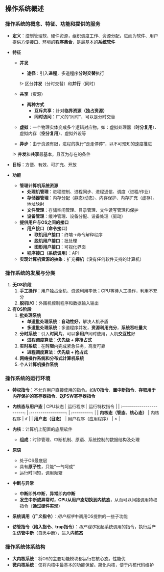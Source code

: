 ## 操作系统概述 <!-- {docsify-ignore} -->

### 操作系统的概念、特征、功能和提供的服务

- **定义**：控制管理软、硬件资源，组织调度工作、资源分配，进而为软件、用户提供方便接口、环境的**程序集合**，是最基本的**系统软件**
- **特征**
    - **并发**
        - **途径**：引入**进程**，多道程序**分时交替**执行
        
        !> 区分**并发**（分时交替）和**并行**（同时）

    - **共享**（资源）
        - **两种方式**
            - **互斥共享**：针对**临界资源（独占资源）**
            - **同时访问**：广义的“同时”，可以是分时交替
    - **虚拟**：一个物理实体变成多个逻辑对应物，如：虚拟处理器（**时分复用**）、虚拟内存（**空分复用**）、虚拟外设等
    - **异步**：由于资源有限，进程的执行“走走停停”，以不可预知的速度推进
    
    !> **并发**和**共享**最基本，且互为存在的条件
    
- **目标**：方便、有效、可扩充、开放
- **功能**
    - **管理计算机系统资源**
        - **处理机管理**：进程控制、进程同步、进程通信、调度（进程/作业）
        - **存储器管理**：内存分配（静态/动态）、内存保护、内存扩充（虚存）、地址映射
        - **文件管理**：存储空间管理、目录管理、文件读写管理和保护
        - **设备管理**：缓冲管理、设备分配、设备处理（驱动）
    - **提供用户与OS之间的接口**
        - **用户接口（命令接口）**
            - **联机用户接口**：终端→命令解释程序
            - **脱机用户接口**：批处理
            - **图形用户接口**：可视化界面
        - **程序接口（系统调用）**：API
    - **实现计算机资源的抽象**：扩充**裸机**（没有任何软件支持的计算机）

### 操作系统的发展与分类

1. **无OS阶段**
    1. **手工操作**：用户独占全机、资源利用率低；CPU等待人工操作，利用不充分
    2. **脱机I/O**：外围机控制程序和数据输入输出
2. **有OS阶段**
    1. **批处理系统**
        - **单道批处理系统**：**自动性好**，解决人机矛盾
        - **多道批处理系统**：多道程序并发，**资源利用充分**，**系统吞吐量大**
    2. **分时系统**：引入**时间片**。可以**多用户**同时使用，人机**交互性**好
        - **进程调度算法**：**优先级 + 非抢占式**
    3. **实时系统**：在**时限**内完成紧急任务，高度可靠
        - **进程调度算法**：**优先级 + 抢占式**
    4. **网络操作系统和分布式计算机系统**
    5. **个人计算机操作系统**

### 操作系统的运行环境

- **特权指令**：不允许用户直接使用的指令。如**I/O指令**、**置中断指令**、**存取用于内存保护的寄存器指令**、**送PSW寄存器指令**
- **内核态与用户态**
    |          CPU状态           |       运行程序       | 运行特权指令 |
    | :------------------------: | :------------------: | :----------: |
    | **内核态（管态、核心态）** |       内核程序       |      √       |
    |     **用户态（目态）**     | 用户程序（应用程序） |      ×       |

- **内核**：计算机上配置的底层软件
    - **组成**：时钟管理、中断机制、原语、系统控制的数据结构及处理
- **原语**
    - 处于OS最底层
    - 具有**原子性**，只能“一气呵成”
    - 运行时间短，调用频繁
- **中断与异常**
    - **中断**即**外中断**，**异常**即**内中断**
    - **发生中断或异常时，CPU从用户态切换到内核态**，从而可以间接调用特权指令（**通过硬件实现**）
- **系统调用（广义指令）**：*用户程序*中调用OS提供的一些子功能
- **访管指令（陷入指令、trap指令）**：*用户程序*发起系统调用的指令，执行后产生**访管中断**（自愿中断），进入**内核态**

### 操作系统体系结构

- **大内核系统**：将OS的主要功能模块都运行在核心态。性能优
- **微内核系统**：仅将内核中最基本的功能保留。简化内核，便于内核代码维护
